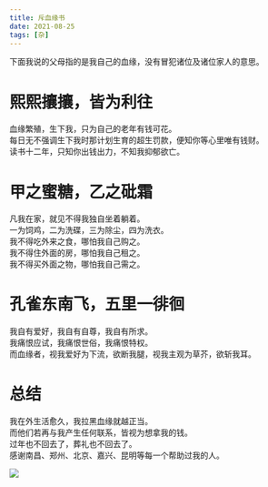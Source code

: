 ```yaml
---
title: 斥血缘书
date: 2021-08-25
tags: [杂]
---
```


下面我说的父母指的是我自己的血缘，没有冒犯诸位及诸位家人的意思。    

# 熙熙攘攘，皆为利往
血缘繁殖，生下我，只为自己的老年有钱可花。   
每日无不强调生下我时那计划生育的超生罚款，便知你等心里唯有钱财。   
读书十二年，只知你出钱出力，不知我抑郁欲亡。   

# 甲之蜜糖，乙之砒霜
凡我在家，就见不得我独自坐着躺着。   
一为饲鸡，二为洗碟，三为除尘，四为洗衣。   
我不得吃外来之食，哪怕我自己购之。   
我不得住外面的房，哪怕我自己租之。   
我不得买外面之物，哪怕我自己需之。   

# 孔雀东南飞，五里一徘徊
我自有爱好，我自有自尊，我自有所求。   
我痛恨应试，我痛恨世俗，我痛恨特权。  
而血缘者，视我爱好为下流，欲断我腿，视我主观为草芥，欲斩我耳。  

# 总结
我在外生活愈久，我拉黑血缘就越正当。   
而他们若再与我产生任何联系，皆视为想拿我的钱。   
过年也不回去了，葬礼也不回去了。   
感谢南昌、郑州、北京、嘉兴、昆明等每一个帮助过我的人。   

![](https://z3.ax1x.com/2021/08/25/hEoXqA.png)    